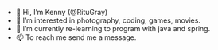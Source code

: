 - 👋 Hi, I’m Kenny (@RituGray)
- 👀 I’m interested in photography, coding, games, movies.
- 🌱 I’m currently re-learning to program with java and spring.
- 📫 To reach me send me a message.

<!---
RituGray/RituGray is a ✨ special ✨ repository because its `README.md` (this file) appears on your GitHub profile.
You can click the Preview link to take a look at your changes.
--->
